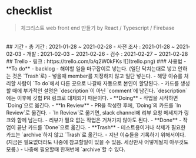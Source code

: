 # checklist

> 체크리스트 web front end 만들기 by React / Typescript / Firebase

<br>
## 기간
- 총 기간 : 2021-01-28 ~ 2021-02-28
    - 사전 조사 : 2021-01-28 ~ 2021-02-03
    - 개발 : 2021-02-03 ~ 2021-02-26
    - 검수 : 2021-02-27 ~ 2021-02-28

<br>
## Trello
- 링크 : https://trello.com/b/q2W0kFKs
  ![](trello.png)
### 사용법
- **To do**
    - backlog
    - 해야할 일을 마구잡이로 넣는다. (일단 닥치는대로 넣고 안하는 것은 `Trash`로)
    - 넣을때 member를 지정하지 않고 일단 넣는다.
    - 해당 이슈를 처리할 사람이 `To do`에서 다른 곳으로 나갈때 자동으로 본인이 할당된다.
    - 카드를 생성할 때에 부가적인 설명은 `description`이 아닌 `comment`에 남긴다. `description`에는 이후에 깃헙 PR 링크로 대체되기 때문이다.
- **Doing**
    - 작업을 시작하면 `Doing`으로 옮긴다.
- **In Review**
    - PR을 작성한 후에, `Doing`의 카드를 `In Review`로 옮긴다.
    - `In Review`로 옮기면, slack channel에 리뷰 요청 메세지가 링크와 함께 남는다.
    - 리뷰가 필요 없는 작업은 거쳐가지 않아도 된다.
- **Done**
    - 작업이 끝난 카드를 `Done`으로 옮긴다.
- **Trash**
    - 테스트용이거나 삭제가 필요한 카드는 `archive`하지 않고 `Trash`로 옮긴다.
    - 지난 이슈들을 기록하기 위해서이다. (지금은 필요없더라도 나중에 참고할일이 있을 수 있음. 세상만사 어떻게될지 아무것도 모름.)
    - 나중에 필요할때 한꺼번에 `archive`할 수 있다.

